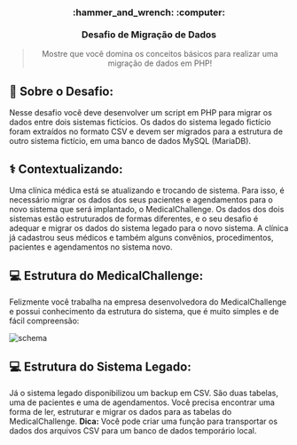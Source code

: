 <h3 align="center">
  :hammer_and_wrench: :computer:
  <br><br>
  Desafio de Migração de Dados
</h3>

<blockquote align="center">Mostre que você domina os conceitos básicos para realizar uma migração de dados em PHP!</blockquote>

## :rocket: Sobre o Desafio:

Nesse desafio você deve desenvolver um script em PHP para migrar os dados entre dois sistemas fictícios. Os dados do sistema legado fictício foram extraídos no formato CSV e devem ser migrados para a estrutura de outro sistema fictício, em uma banco de dados MySQL (MariaDB).

## :medical_symbol: Contextualizando:

Uma clínica médica está se atualizando e trocando de sistema. Para isso, é necessário migrar os dados dos seus pacientes e agendamentos para o novo sistema que será implantado, o MedicalChallenge. Os dados dos dois sistemas estão estruturados de formas diferentes, e o seu desafio é adequar e migrar os dados do sistema legado para o novo sistema. A clínica já cadastrou seus médicos e também alguns convênios, procedimentos, pacientes e agendamentos no sistema novo.

## :computer: Estrutura do MedicalChallenge:

Felizmente você trabalha na empresa desenvolvedora do MedicalChallenge e possui conhecimento da estrutura do sistema, que é muito simples e de fácil compreensão:

![schema](https://raw.githubusercontent.com/MigrationAmpli/migration-challenge/main/MedicalChallenge_Schema.png?token=AUBQFH3GANO3QQARWGJ5M5LATQR32)

## :computer: Estrutura do Sistema Legado:

Já o sistema legado disponibilizou um backup em CSV. São duas tabelas, uma de pacientes e uma de agendamentos. Você precisa encontrar uma forma de ler, estruturar e migrar os dados para as tabelas do MedicalChallenge. **Dica:** Você pode criar uma função para transportar os dados dos arquivos CSV para um banco de dados temporário local.
